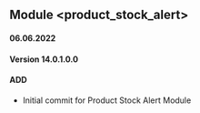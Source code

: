 ## Module <product_stock_alert>

#### 06.06.2022
#### Version 14.0.1.0.0
#### ADD
- Initial commit for Product Stock Alert Module
